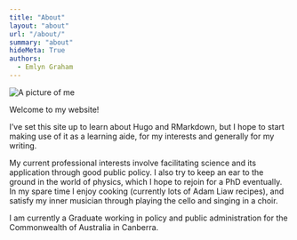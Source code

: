```yaml
---
title: "About"
layout: "about"
url: "/about/"
summary: "about"
hideMeta: True
authors:
  - Emlyn Graham
---
```


![A picture of me](../emlyn.JPG)

Welcome to my website!

I’ve set this site up to learn about Hugo and RMarkdown, but I hope to start making use of it as a learning aide, for my interests and generally for my writing.

My current professional interests involve facilitating science and its application through good public policy. I also try to keep an ear to the ground in the world of physics, which I hope to rejoin for a PhD eventually. In my spare time I enjoy cooking (currently lots of Adam Liaw recipes), and satisfy my inner musician through playing the cello and singing in a choir.

I am currently a Graduate working in policy and public administration for the Commonwealth of Australia in Canberra.


